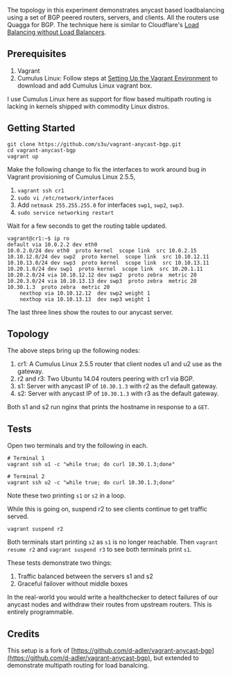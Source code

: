 
The topology in this experiment demonstrates anycast based loadbalancing using a set of BGP 
peered routers, servers, and clients. All the routers use Quagga for BGP. The technique here
is similar to Cloudflare's 
[Load Balancing without Load Balancers](https://blog.cloudflare.com/cloudflares-architecture-eliminating-single-p/).

## Prerequisites

1. Vagrant
2. Cumulus Linux: Follow steps at [Setting Up the Vagrant Environment](https://docs.cumulusnetworks.com/display/VX/Using+Cumulus+VX+with+Vagrant#UsingCumulusVXwithVagrant-SettingUptheVagrantEnvironment)
to download and add Cumulus Linux vagrant box.

I use Cumulus Linux here as support for flow based multipath routing is lacking in kernels shipped 
with commodity Linux distros. 

## Getting Started

```
git clone https://github.com/s3u/vagrant-anycast-bgp.git
cd vagrant-anycast-bgp
vagrant up
```
Make the following change to fix the interfaces to work around bug in Vagrant provisioning of 
Cumulus Linux 2.5.5, 

1. `vagrant ssh cr1`
2. `sudo vi /etc/network/interfaces`
3. Add `netmask 255.255.255.0` for interfaces `swp1`, `swp2`, `swp3`.
4. `sudo service networking restart`

Wait for a few seconds to get the routing table updated.

```
vagrant@cr1:~$ ip ro
default via 10.0.2.2 dev eth0
10.0.2.0/24 dev eth0  proto kernel  scope link  src 10.0.2.15
10.10.12.0/24 dev swp2  proto kernel  scope link  src 10.10.12.11
10.10.13.0/24 dev swp3  proto kernel  scope link  src 10.10.13.11
10.20.1.0/24 dev swp1  proto kernel  scope link  src 10.20.1.11
10.20.2.0/24 via 10.10.12.12 dev swp2  proto zebra  metric 20
10.20.3.0/24 via 10.10.13.13 dev swp3  proto zebra  metric 20
10.30.1.3  proto zebra  metric 20
	nexthop via 10.10.12.12  dev swp2 weight 1
	nexthop via 10.10.13.13  dev swp3 weight 1
```

The last three lines show the routes to our anycast server.

## Topology

The above steps bring up the following nodes: 

1. cr1: A Cumulus Linux 2.5.5 router that client nodes u1 and u2 use as the gateway. 
2. r2 and r3: Two Ubuntu 14.04 routers peering with cr1 via BGP.
3. s1: Server with anycast IP of `10.30.1.3` with r2 as the default gateway.
4. s2: Server with anycast IP of `10.30.1.3` with r3 as the default gateway.

Both s1 and s2 run nginx that prints the hostname in response to a `GET`.

## Tests

Open two terminals and try the following in each.

```
# Terminal 1
vagrant ssh u1 -c "while true; do curl 10.30.1.3;done"

# Terminal 2
vagrant ssh u2 -c "while true; do curl 10.30.1.3;done"
```

Note these two printing `s1` or `s2` in a loop.

While this is going on, suspend r2 to see clients continue to get traffic served.

```
vagrant suspend r2
```

Both terminals start printing `s2` as `s1` is no longer reachable. Then `vagrant resume r2` and 
`vagrant suspend r3` to see both terminals print `s1`.

These tests demonstrate two things:

1. Traffic balanced between the servers s1 and s2
2. Graceful failover without middle boxes

In the real-world you would write a healthchecker to detect failures of our anycast nodes and 
withdraw their routes from upstream routers. This is entirely programmable.

## Credits

This setup is a fork of [https://github.com/d-adler/vagrant-anycast-bgp](https://github.com/d-adler/vagrant-anycast-bgp),
 but extended to demonstrate multipath routing for load banalcing.
